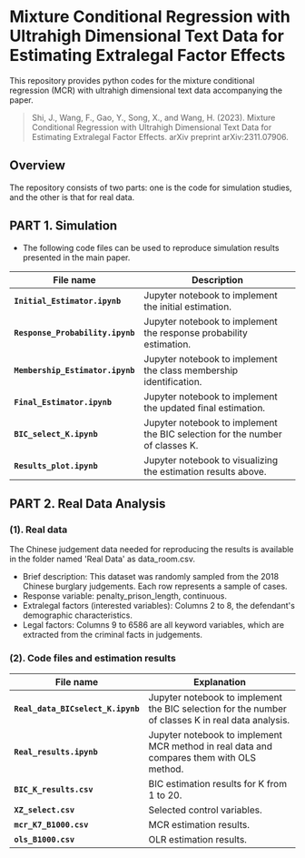# Mixture Conditional Regression with Ultrahigh Dimensional Text  Data for Estimating Extralegal Factor Effects

This repository provides python codes for the mixture conditional regression (MCR) with ultrahigh dimensional text  data accompanying the paper.

> Shi, J., Wang, F., Gao, Y., Song, X., and Wang, H. (2023). Mixture Conditional Regression with Ultrahigh Dimensional Text Data for Estimating Extralegal Factor Effects. arXiv preprint arXiv:2311.07906.

## Overview

The repository consists of two parts: one is the code for simulation studies, and the other is that for real data.

## PART 1. Simulation

- The following code files can be used to reproduce simulation results presented in the main paper.

|File name| Description |
|-------------|---------------|
|**`Initial_Estimator.ipynb`**| Jupyter notebook to implement the initial estimation. |
|**`Response_Probability.ipynb`**| Jupyter notebook to implement the response probability estimation. |
|**`Membership_Estimator.ipynb`**| Jupyter notebook to implement the class membership identification. |
|**`Final_Estimator.ipynb`**| Jupyter notebook to implement the updated final estimation. |
|**`BIC_select_K.ipynb`**| Jupyter notebook to implement the BIC selection for the number of classes K. |
|**`Results_plot.ipynb`**| Jupyter notebook to visualizing the estimation results above. |


## PART 2. Real Data Analysis

### (1). Real data
The Chinese judgement data needed for reproducing the results is available in the folder named 'Real Data' as data_room.csv. 

- Brief description: This dataset was randomly sampled from the 2018 Chinese burglary judgements. Each row represents a sample of cases.
- Response variable: penalty_prison_length, continuous.
- Extralegal factors (interested variables): Columns 2 to 8, the defendant's demographic characteristics.
- Legal factors: Columns 9 to 6586 are all keyword variables, which are extracted from the criminal facts in judgements.

### (2). Code files and estimation results

|File name| Explanation |
|-------------|---------------|
|**`Real_data_BICselect_K.ipynb`**| Jupyter notebook to implement the BIC selection for the number of classes K in real data analysis. |
|**`Real_results.ipynb`**| Jupyter notebook to implement MCR method in real data and compares them with OLS method. |
|**`BIC_K_results.csv`**| BIC estimation results for K from 1 to 20.|
|**`XZ_select.csv`**| Selected control variables. |
|**`mcr_K7_B1000.csv`**| MCR estimation results. |
|**`ols_B1000.csv`**| OLR estimation results. |

